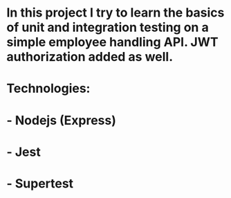 # In this project I try to learn the basics of unit and integration testing on a simple employee handling API. JWT authorization added as well.
# Technologies:
# - Nodejs (Express)
# - Jest
# - Supertest

